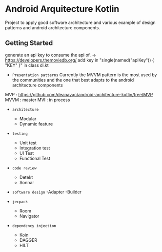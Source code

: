 Android Arquitecture Kotlin
=========================

Project to apply good software architecture and various example of design patterns and android architecture components.

Getting Started
---------------
generate an api key to consume the api of. -> https://developers.themoviedb.org/
add key in "single(named("apiKey")) { "KEY" }" in class di.kt

* `Presentation patterns`
  Currently the MVVM pattern is the most used by the communities and the one that best adapts to the android architecture components
   
MVP : https://github.com/deanayac/android-architecture-kotlin/tree/MVP
MVVM : master
MVI : in process

* `architecture`
   - Modular
   - Dynamic feature

* `testing`
   - Unit test
   - Integration test
   - UI Test
   - Functional Test

* `code review`
  - Detekt
  - Sonnar

* `software design`
    -Adapter
    -Builder

* `jecpack`
    - Room
    - Navigator

* `dependency injection`
   - Koin
   - DAGGER
   - HILT
  


